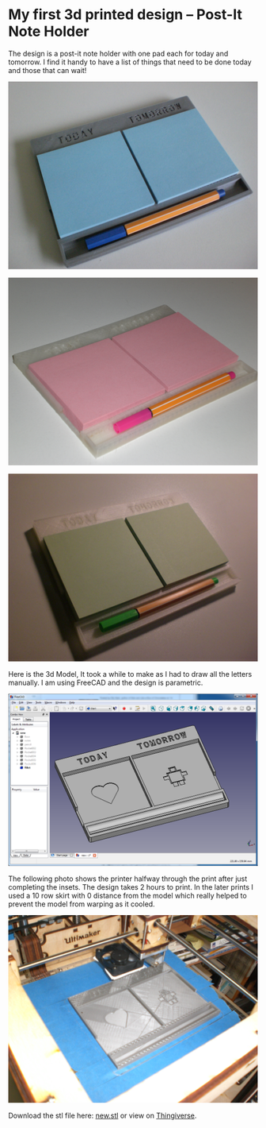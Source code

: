 # My first 3d printed design – Post-It Note Holder

The design is a post-it note holder with one pad each for today and tomorrow. I find it handy to have a list of things that need to be done today and those that can wait!

![](./CIMG0372.jpg)

![](./CIMG0458.jpg)

![](./CIMG0464.jpg)

Here is the 3d Model, It took a while to make as I had to draw all the letters manually. I am using FreeCAD and the design is parametric.

![](./cad_model.png)

The following photo shows the printer halfway through the print after just completing the insets. The design takes 2 hours to print. In the later prints I used a 10 row skirt with 0 distance from the model which really helped to prevent the model from warping as it cooled.

![](./CIMG0368.jpg)

Download the stl file here: [new.stl](./new.stl) or view on [Thingiverse](http://www.thingiverse.com/thing:39675).